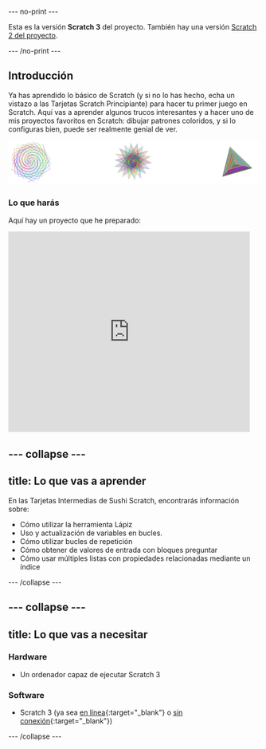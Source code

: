 --- no-print ---

Esta es la versión **Scratch 3** del proyecto. También hay una versión [Scratch 2 del proyecto](https://projects.raspberrypi.org/es-ES/projects/cd-intermediate-scratch-sushi-scratch2).

--- /no-print ---

## Introducción

Ya has aprendido lo básico de Scratch (y si no lo has hecho, echa un vistazo a las Tarjetas Scratch Principiante) para hacer tu primer juego en Scratch. Aquí vas a aprender algunos trucos interesantes y a hacer uno de mis proyectos favoritos en Scratch: dibujar patrones coloridos, y si lo configuras bien, puede ser realmente genial de ver.

![](images/pen1.png)

### Lo que harás

Aquí hay un proyecto que he preparado:

<div class="scratch-preview">
  <iframe allowtransparency="true" width="485" height="402" src="https://scratch.mit.edu/projects/embed/205355399/?autostart=false" frameborder="0"></iframe>
</div>

--- collapse ---
---
title: Lo que vas a aprender
---

En las Tarjetas Intermedias de Sushi Scratch, encontrarás información sobre:

+ Cómo utilizar la herramienta Lápiz
+ Uso y actualización de variables en bucles.
+ Cómo utilizar bucles de repetición
+ Cómo obtener de valores de entrada con bloques preguntar
+ Cómo usar múltiples listas con propiedades relacionadas mediante un índice

--- /collapse ---

--- collapse ---
---
title: Lo que vas a necesitar
---

### Hardware

+ Un ordenador capaz de ejecutar Scratch 3

### Software

+ Scratch 3 (ya sea [en línea](https://scratch.mit.edu/projects/editor/){:target="_blank"} o [sin conexión](https://scratch.mit.edu/download/){:target="_blank"})

--- /collapse ---